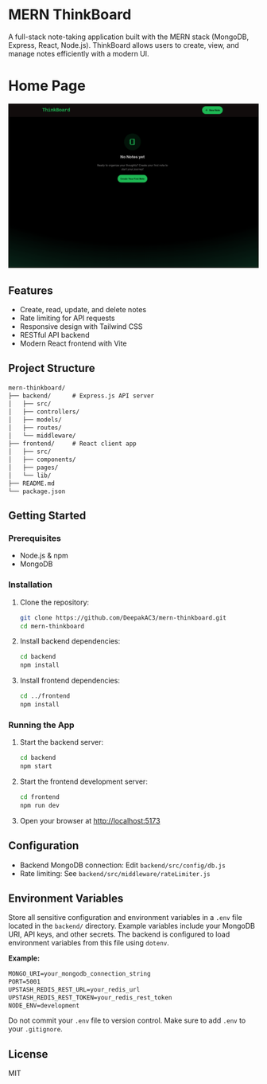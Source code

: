 # MERN ThinkBoard

A full-stack note-taking application built with the MERN stack (MongoDB, Express, React, Node.js). ThinkBoard allows users to create, view, and manage notes efficiently with a modern UI.

# Home Page

![alt text](HomePage.jpg)

## Features

- Create, read, update, and delete notes
- Rate limiting for API requests
- Responsive design with Tailwind CSS
- RESTful API backend
- Modern React frontend with Vite

## Project Structure

```
mern-thinkboard/
├── backend/      # Express.js API server
│   ├── src/
│   ├── controllers/
│   ├── models/
│   ├── routes/
│   └── middleware/
├── frontend/     # React client app
│   ├── src/
│   ├── components/
│   ├── pages/
│   └── lib/
├── README.md
└── package.json
```

## Getting Started

### Prerequisites

- Node.js & npm
- MongoDB

### Installation

1. Clone the repository:

   ```bash
   git clone https://github.com/DeepakAC3/mern-thinkboard.git
   cd mern-thinkboard
   ```

2. Install backend dependencies:

   ```bash
   cd backend
   npm install
   ```

3. Install frontend dependencies:
   ```bash
   cd ../frontend
   npm install
   ```

### Running the App

1. Start the backend server:

   ```bash
   cd backend
   npm start
   ```

2. Start the frontend development server:

   ```bash
   cd frontend
   npm run dev
   ```

3. Open your browser at [http://localhost:5173](http://localhost:5173)

## Configuration

- Backend MongoDB connection: Edit `backend/src/config/db.js`
- Rate limiting: See `backend/src/middleware/rateLimiter.js`

## Environment Variables

Store all sensitive configuration and environment variables in a `.env` file located in the `backend/` directory. Example variables include your MongoDB URI, API keys, and other secrets. The backend is configured to load environment variables from this file using `dotenv`.

**Example:**

```
MONGO_URI=your_mongodb_connection_string
PORT=5001
UPSTASH_REDIS_REST_URL=your_redis_url
UPSTASH_REDIS_REST_TOKEN=your_redis_rest_token
NODE_ENV=development
```

Do not commit your `.env` file to version control. Make sure to add `.env` to your `.gitignore`.

## License

MIT
